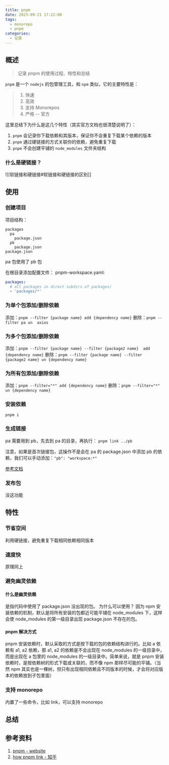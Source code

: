 ```yaml
---
title: pnpm
date: 2023-09-21 17:22:00
tags:
  - monorepo
  - pnpm
categories:
  - 记录
---
```

## 概述

> 记录 pnpm 的使用过程、特性和总结

`pnpm` 是一个 `nodejs` 的包管理工具，和 `npm` 类似，它的主要特性是：
> 1. 快速
> 2. 高效
> 3. 支持 Monorepos
> 4. 严格
> -- 官方

这里总结下为什么是这几个特性（其实官方文档也很清楚说明了）：
1. `pnpm` 会记录你下载依赖和其版本，保证你不会重复下载某个依赖的版本
2. `pnpm` 通过硬链接的方式关联你的依赖，避免重复下载
3. `pnpm` 不会创建平铺的 `node_modules` 文件夹结构

### 什么是硬链接？
![[软链接和硬链接#软链接和硬链接的区别]]

## 使用

###  创建项目
项目结构：
```shell
packages
  pa
    package.json
  pb
    package.json
package.json
```
pa 包使用了 pb 包

在根目录添加配置文件：
pnpm-workspace.yaml:

```yaml
packages:
  # all packages in direct subdirs of packages/
  - 'packages/*'
```
### 为单个包添加/删除依赖

添加：`pnpm --filter {package name} add {dependency name}`
删除：`pnpm --filter pa un  axios`

### 为多个包添加/删除依赖

添加：`pnpm --filter {package name} --filter {package2 name}  add {dependency name}`
删除：`pnpm --filter {package name} --filter {package2 name} un {dependency name}`

### 为所有包添加/删除依赖
添加：`pnpm --filter="*" add {dependency name}`
删除：`pnpm --filter="*" un {dependency name}`

### 安装依赖

`pnpm i`

### 生成链接
pa 需要用到 pb，先去到 pa 的目录，再执行： `pnpm link ../pb`

注意，如果是首次链接包，这操作不是会在 pa 的 package.json 中添加 pb 的依赖，我们可以手动添加：`"pb": "workspace:*"`

[参考文档](https://pnpm.io/workspaces#referencing-workspace-packages-through-aliases)

### 发布包
没这功能

## 特性
### 节省空间
利用硬链接，避免重复下载相同依赖相同版本
### 速度快
原理同上
### 避免幽灵依赖
#### 什么是幽灵依赖
是指代码中使用了 package.json 没出现的包。
为什么可以使用？
因为 npm 安装依赖的机制，默认是将所有安装的包都近可能平铺在 node_modules 下，这样会使 node_modules 的第一级目录出现 package.json 不存在的包。
#### pnpm 解决方式
pnpm 安装依赖时，默认采取的方式是按下载的包的依赖结构进行的。比如 a 依赖有 a1, a2 依赖，那 a1, a2 的依赖是不会出现在 node_modules 的一级目录中，而是出现在 a 包里的 node_modules 的一级目录中。简单来说，就是 pnpm 安装依赖时，是按依赖树的形式下载或关联的，而不像 npm 那样尽可能的平铺。（当然 npm 其实也是一棵树，但只有出现相同依赖且不同版本的时候，才会将对应版本的依赖放到子包里面）

### 支持 monorepo
内置了一些命令，比如  link，可以支持 monorepo

## 总结

## 参考资料
1. [pnpm - website](https://pnpm.io/)
2. [how pnpm link - 知乎](https://zhuanlan.zhihu.com/p/609430861)